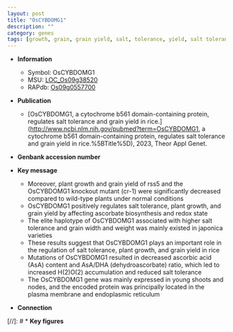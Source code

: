 ```yaml
---
layout: post
title: "OsCYBDOMG1"
description: ""
category: genes
tags: [growth, grain, grain yield, salt, tolerance, yield, salt tolerance, plant growth, plasma membrane, grain width]
---
```


* **Information**  
    + Symbol: OsCYBDOMG1  
    + MSU: [LOC_Os09g38520](http://rice.uga.edu/cgi-bin/ORF_infopage.cgi?orf=LOC_Os09g38520)  
    + RAPdb: [Os09g0557700](http://rapdb.dna.affrc.go.jp/viewer/gbrowse_details/irgsp1?name=Os09g0557700)  

* **Publication**  
    + [OsCYBDOMG1, a cytochrome b561 domain-containing protein, regulates salt tolerance and grain yield in rice.](http://www.ncbi.nlm.nih.gov/pubmed?term=OsCYBDOMG1, a cytochrome b561 domain-containing protein, regulates salt tolerance and grain yield in rice.%5BTitle%5D), 2023, Theor Appl Genet.

* **Genbank accession number**  

* **Key message**  
    + Moreover, plant growth and grain yield of rss5 and the OsCYBDOMG1 knockout mutant (cr-1) were significantly decreased compared to wild-type plants under normal conditions
    + OsCYBDOMG1 positively regulates salt tolerance, plant growth, and grain yield by affecting ascorbate biosynthesis and redox state
    + The elite haplotype of OsCYBDOMG1 associated with higher salt tolerance and grain width and weight was mainly existed in japonica varieties
    + These results suggest that OsCYBDOMG1 plays an important role in the regulation of salt tolerance, plant growth, and grain yield in rice
    + Mutations of OsCYBDOMG1 resulted in decreased ascorbic acid (AsA) content and AsA/DHA (dehydroascorbate) ratio, which led to increased H(2)O(2) accumulation and reduced salt tolerance
    + The OsCYBDOMG1 gene was mainly expressed in young shoots and nodes, and the encoded protein was principally located in the plasma membrane and endoplasmic reticulum

* **Connection**  

[//]: # * **Key figures**  


